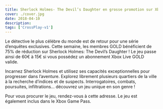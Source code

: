 ```yaml
---
title: Sherlock Holmes- The Devil’s Daughter en grosse promotion sur Xbox One
cover: ./cover.jpg
date: 2018-04-10
description: 
tags: ['CrossPlay-v1']
---
```

Le détective le plus célèbre du monde est de retour pour une série d’enquêtes exclusives. Cette semaine, les membres GOLD bénéficient de 75% de réduction sur Sherlock Holmes: The Devil’s Daughter ! Le jeu passe ainsi de 60€ à 15€ si vous possédez un abonnement Xbox Live GOLD valide.

Incarnez Sherlock Holmes et utilisez ses capacités exceptionnelles pour progresser dans l’aventure. Explorez librement plusieurs quartiers de la ville à la recherche d’indices et de suspects. Interrogatoires, combats, poursuites, infiltrations… découvrez un jeu unique en son genre !

Pour vous procurer le jeu, rendez-vous à cette adresse. Le jeu est également inclus dans le Xbox Game Pass.

